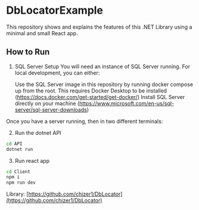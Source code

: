 # DbLocatorExample

This repository shows and explains the features of this .NET Library using a minimal and small React app.

## How to Run

1. SQL Server Setup
You will need an instance of SQL Server running. For local development, you can either:

    Use the SQL Server image in this repository by running docker compose up from the root. This requires Docker Desktop to be installed (https://docs.docker.com/get-started/get-docker/)
    Install SQL Server directly on your machine (https://www.microsoft.com/en-us/sql-server/sql-server-downloads)

Once you have a server running, then in two different terminals:

2. Run the dotnet API 
```sh
cd API
dotnet run
```

3. Run react app
```sh
cd Client
npm i
npm run dev
```

Library: [https://github.com/chizer1/DbLocator](https://github.com/chizer1/DbLocator)
